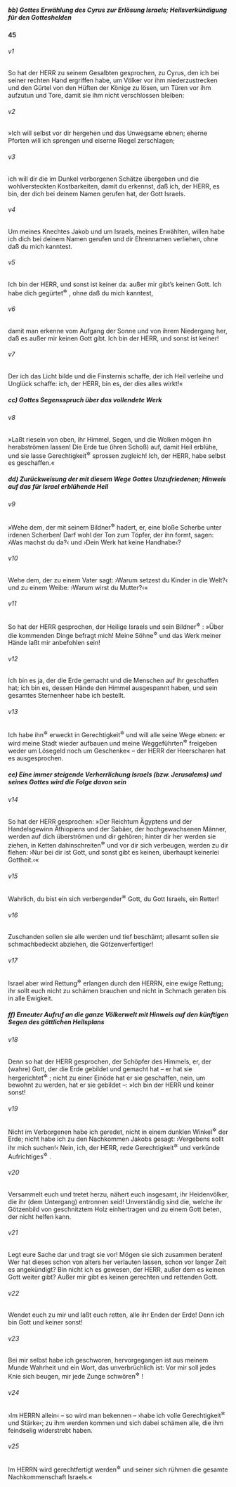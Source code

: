 ##### bb) Gottes Erwählung des Cyrus zur Erlösung Israels; Heilsverkündigung für den Gotteshelden

__45__

###### v1
So hat der HERR zu seinem Gesalbten gesprochen, zu Cyrus, den ich bei seiner rechten Hand ergriffen habe, um Völker vor ihm niederzustrecken und den Gürtel von den Hüften der Könige zu lösen, um Türen vor ihm aufzutun und Tore, damit sie ihm nicht verschlossen bleiben:

###### v2
»Ich will selbst vor dir hergehen und das Unwegsame ebnen; eherne Pforten will ich sprengen und eiserne Riegel zerschlagen;

###### v3
ich will dir die im Dunkel verborgenen Schätze übergeben und die wohlversteckten Kostbarkeiten, damit du erkennst, daß ich, der HERR, es bin, der dich bei deinem Namen gerufen hat, der Gott Israels.

###### v4
Um meines Knechtes Jakob und um Israels, meines Erwählten, willen habe ich dich bei deinem Namen gerufen und dir Ehrennamen verliehen, ohne daß du mich kanntest.

###### v5
Ich bin der HERR, und sonst ist keiner da: außer mir gibt’s keinen Gott. Ich habe dich gegürtet<sup title="= gerüstet">&#x2732;</sup>
, ohne daß du mich kanntest,

###### v6
damit man erkenne vom Aufgang der Sonne und von ihrem Niedergang her, daß es außer mir keinen Gott gibt. Ich bin der HERR, und sonst ist keiner!

###### v7
Der ich das Licht bilde und die Finsternis schaffe, der ich Heil verleihe und Unglück schaffe: ich, der HERR, bin es, der dies alles wirkt!«

##### cc) Gottes Segensspruch über das vollendete Werk


###### v8
»Laßt rieseln von oben, ihr Himmel, Segen, und die Wolken mögen ihn herabströmen lassen! Die Erde tue (ihren Schoß) auf, damit Heil erblühe, und sie lasse Gerechtigkeit<sup title="oder: Wohlergehen">&#x2732;</sup>
 sprossen zugleich! Ich, der HERR, habe selbst es geschaffen.«

##### dd) Zurückweisung der mit diesem Wege Gottes Unzufriedenen; Hinweis auf das für Israel erblühende Heil


###### v9
»Wehe dem, der mit seinem Bildner<sup title="oder: Schöpfer">&#x2732;</sup>
 hadert, er, eine bloße Scherbe unter irdenen Scherben! Darf wohl der Ton zum Töpfer, der ihn formt, sagen: ›Was machst du da?‹ und ›Dein Werk hat keine Handhabe‹?

###### v10
Wehe dem, der zu einem Vater sagt: ›Warum setzest du Kinder in die Welt?‹ und zu einem Weibe: ›Warum wirst du Mutter?‹«

###### v11
So hat der HERR gesprochen, der Heilige Israels und sein Bildner<sup title="oder: Erschaffer">&#x2732;</sup>
: »Über die kommenden Dinge befragt mich! Meine Söhne<sup title="oder: Kinder">&#x2732;</sup>
 und das Werk meiner Hände laßt mir anbefohlen sein!

###### v12
Ich bin es ja, der die Erde gemacht und die Menschen auf ihr geschaffen hat; ich bin es, dessen Hände den Himmel ausgespannt haben, und sein gesamtes Sternenheer habe ich bestellt.

###### v13
Ich habe ihn<sup title="d.h. Cyrus">&#x2732;</sup>
 erweckt in Gerechtigkeit<sup title="oder: Treue, vgl. 42,6">&#x2732;</sup>
 und will alle seine Wege ebnen: er wird meine Stadt wieder aufbauen und meine Weggeführten<sup title="oder: Gefangenen">&#x2732;</sup>
 freigeben weder um Lösegeld noch um Geschenke« – der HERR der Heerscharen hat es ausgesprochen.

##### ee) Eine immer steigende Verherrlichung Israels (bzw. Jerusalems) und seines Gottes wird die Folge davon sein


###### v14
So hat der HERR gesprochen: »Der Reichtum Ägyptens und der Handelsgewinn Äthiopiens und der Sabäer, der hochgewachsenen Männer, werden auf dich überströmen und dir gehören; hinter dir her werden sie ziehen, in Ketten dahinschreiten<sup title="oder: an dir vorübergehen">&#x2732;</sup>
 und vor dir sich verbeugen, werden zu dir flehen: ›Nur bei dir ist Gott, und sonst gibt es keinen, überhaupt keinerlei Gottheit.‹«


###### v15
Wahrlich, du bist ein sich verbergender<sup title="= geheimnisvoller">&#x2732;</sup>
 Gott, du Gott Israels, ein Retter!

###### v16
Zuschanden sollen sie alle werden und tief beschämt; allesamt sollen sie schmachbedeckt abziehen, die Götzenverfertiger!

###### v17
Israel aber wird Rettung<sup title="oder: Heil">&#x2732;</sup>
 erlangen durch den HERRN, eine ewige Rettung; ihr sollt euch nicht zu schämen brauchen und nicht in Schmach geraten bis in alle Ewigkeit.

##### ff) Erneuter Aufruf an die ganze Völkerwelt mit Hinweis auf den künftigen Segen des göttlichen Heilsplans


###### v18
Denn so hat der HERR gesprochen, der Schöpfer des Himmels, er, der (wahre) Gott, der die Erde gebildet und gemacht hat – er hat sie hergerichtet<sup title="oder: festgestellt">&#x2732;</sup>
; nicht zu einer Einöde hat er sie geschaffen, nein, um bewohnt zu werden, hat er sie gebildet –: »Ich bin der HERR und keiner sonst!

###### v19
Nicht im Verborgenen habe ich geredet, nicht in einem dunklen Winkel<sup title="oder: in finstern Tiefen">&#x2732;</sup>
 der Erde; nicht habe ich zu den Nachkommen Jakobs gesagt: ›Vergebens sollt ihr mich suchen!‹ Nein, ich, der HERR, rede Gerechtigkeit<sup title="= Berechtigtes">&#x2732;</sup>
 und verkünde Aufrichtiges<sup title="= die Wahrheit">&#x2732;</sup>
.

###### v20
Versammelt euch und tretet herzu, nähert euch insgesamt, ihr Heidenvölker, die ihr (dem Untergang) entronnen seid! Unverständig sind die, welche ihr Götzenbild von geschnitztem Holz einhertragen und zu einem Gott beten, der nicht helfen kann.

###### v21
Legt eure Sache dar und tragt sie vor! Mögen sie sich zusammen beraten! Wer hat dieses schon von alters her verlauten lassen, schon vor langer Zeit es angekündigt? Bin nicht ich es gewesen, der HERR, außer dem es keinen Gott weiter gibt? Außer mir gibt es keinen gerechten und rettenden Gott.

###### v22
Wendet euch zu mir und laßt euch retten, alle ihr Enden der Erde! Denn ich bin Gott und keiner sonst!

###### v23
Bei mir selbst habe ich geschworen, hervorgegangen ist aus meinem Munde Wahrheit und ein Wort, das unverbrüchlich ist: Vor mir soll jedes Knie sich beugen, mir jede Zunge schwören<sup title="= huldigen">&#x2732;</sup>
!

###### v24
›Im HERRN allein‹ – so wird man bekennen – ›habe ich volle Gerechtigkeit<sup title="oder: Heil">&#x2732;</sup>
 und Stärke‹; zu ihm werden kommen und sich dabei schämen alle, die ihm feindselig widerstrebt haben.

###### v25
Im HERRN wird gerechtfertigt werden<sup title="oder: Heil erlangen">&#x2732;</sup>
 und seiner sich rühmen die gesamte Nachkommenschaft Israels.«